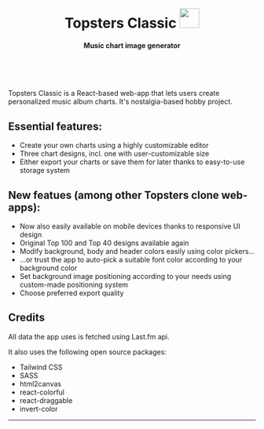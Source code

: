 
<h1 align="center">
  Topsters Classic <img width="40px" src="https://github.com/user-attachments/assets/746e8615-dea9-4123-bb1e-a18d80bcc3fc" />

  <br>
</h1>

<h4 align="center">Music chart image generator</h4>
<br>
<p align="center">

</p>

<br> 

Topsters Classic is a React-based web-app that lets users create personalized music album charts. It's nostalgia-based hobby project.

## Essential features:
* Create your own charts using a highly customizable editor
* Three chart designs, incl. one with user-customizable size
* Either export your charts or save them for later thanks to easy-to-use storage system


## New featues (among other Topsters clone web-apps): 
* Now also easily available on mobile devices thanks to responsive UI design
* Original Top 100 and Top 40 designs available again
* Modify background, body and header colors easily using color pickers...
* ...or trust the app to auto-pick a suitable font color according to your background color
* Set background image positioning according to your needs using custom-made positioning system
* Choose preferred export quality


## Credits

All data the app uses is fetched using Last.fm api.

It also uses the following open source packages:

- Tailwind CSS
- SASS
- html2canvas
- react-colorful
- react-draggable
- invert-color



---
